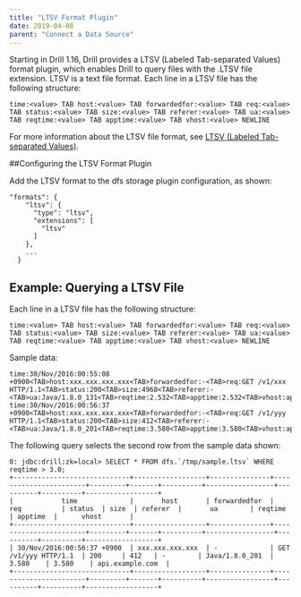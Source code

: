 ```yaml
---
title: "LTSV Format Plugin"
date: 2019-04-08
parent: "Connect a Data Source"
---
```


Starting in Drill 1.16, Drill provides a LTSV (Labeled Tab-separated Values) format plugin, which enables Drill to query files with the .LTSV file extension. LTSV is a text file format. Each line in a LTSV file has the following structure:  

	time:<value> TAB host:<value> TAB forwardedfor:<value> TAB req:<value> TAB status:<value> TAB size:<value> TAB referer:<value> TAB ua:<value> TAB reqtime:<value> TAB apptime:<value> TAB vhost:<value> NEWLINE

For more information about the LTSV file format, see [LTSV (Labeled Tab-separated Values)](http://ltsv.org/).  

##Configuring the LTSV Format Plugin  

Add the LTSV format to the dfs storage plugin configuration, as shown:  

	"formats": {
	    "ltsv": {
	      "type": "ltsv",
	      "extensions": [
	        "ltsv"
	      ]
	    },
	    ...
	  }

## Example: Querying a LTSV File  

Each line in a LTSV file has the following structure:

	time:<value> TAB host:<value> TAB forwardedfor:<value> TAB req:<value> TAB status:<value> TAB size:<value> TAB referer:<value> TAB ua:<value> TAB reqtime:<value> TAB apptime:<value> TAB vhost:<value> NEWLINE


Sample data:

	time:30/Nov/2016:00:55:08 +0900<TAB>host:xxx.xxx.xxx.xxx<TAB>forwardedfor:-<TAB>req:GET /v1/xxx HTTP/1.1<TAB>status:200<TAB>size:4968<TAB>referer:-<TAB>ua:Java/1.8.0_131<TAB>reqtime:2.532<TAB>apptime:2.532<TAB>vhost:api.example.com
	time:30/Nov/2016:00:56:37 +0900<TAB>host:xxx.xxx.xxx.xxx<TAB>forwardedfor:-<TAB>req:GET /v1/yyy HTTP/1.1<TAB>status:200<TAB>size:412<TAB>referer:-<TAB>ua:Java/1.8.0_201<TAB>reqtime:3.580<TAB>apptime:3.580<TAB>vhost:api.example.com



The following query selects the second row from the sample data shown:


	0: jdbc:drill:zk=local> SELECT * FROM dfs.`/tmp/sample.ltsv` WHERE reqtime > 3.0;
	+-----------------------------+------------------+---------------+-----------------------+---------+-------+----------+-----------------+----------+----------+------------------+
	|            time             |       host       | forwardedfor  |          req          | status  | size  | referer  |       ua        | reqtime  | apptime  |      vhost       |
	+-----------------------------+------------------+---------------+-----------------------+---------+-------+----------+-----------------+----------+----------+------------------+
	| 30/Nov/2016:00:56:37 +0900  | xxx.xxx.xxx.xxx  | -             | GET /v1/yyy HTTP/1.1  | 200     | 412   | -        | Java/1.8.0_201  | 3.580    | 3.580    | api.example.com  |
	+-----------------------------+------------------+---------------+-----------------------+---------+-------+----------+-----------------+----------+----------+------------------+
	
	
